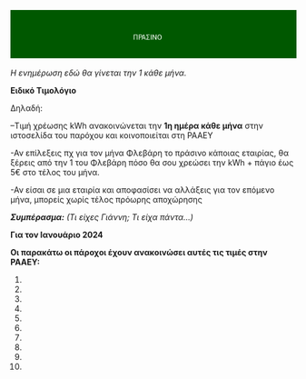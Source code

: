 ![ΠΡΑΣΙΝΟ](prasino.png)

*Η ενημέρωση εδώ θα γίνεται την 1 κάθε μήνα.* 

**Ειδικό Τιμολόγιο**

Δηλαδή: 

–Τιμή χρέωσης kWh ανακοινώνεται την **1η
ημέρα κάθε μήνα** στην ιστοσελίδα του
παρόχου και κοινοποιείται στη PAAEY

-Αν επίλεξεις πχ για τον μήνα Φλεβάρη το πράσινο κάποιας εταιρίας, θα ξέρεις από την 1 του Φλεβάρη πόσο θα σου χρεώσει την   kWh +  πάγιο έως 5€ στο τέλος του μήνα.

-Αν είσαι σε μια εταιρία και αποφασίσει να αλλάξεις για τον επόμενο μήνα, μπορείς χωρίς τέλος πρόωρης αποχώρησης

***Συμπέρασμα:*** *(Τι είχες Γιάννη; Τι είχα πάντα...)*

**Για τον Ιανουάριο 2024**

**Οι παρακάτω οι πάροχοι έχουν ανακοινώσει αυτές τις τιμές στην  PAAEY:**

1.
2.
3.
4.
5.
6.
7.
8.
9.
10.

